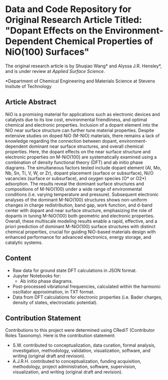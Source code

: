 # Data and Code Repository for Original Research Article Titled: "Dopant Effects on the Environment-Dependent Chemical Properties of NiO(100) Surfaces"
The original research article is by Shuqiao Wang* and Alyssa J.R. Hensley*, and is under review at _Applied Surface Science_.

*Department of Chemical Engineering and Materials Science at Stevens Insitute of Technology

## Article Abstract
NiO is a promising material for applications such as electronic devices and catalysts due to its low cost, environmental friendliness, and optimal chemical and electronic properties. Inclusion of a dopant element into the NiO near surface structure can further tune material properties. Despite extensive studies on doped NiO (M-NiO) materials, there remains a lack of knowledge regarding the connection between dopant, environment-dependent dominant near surface structures, and overall chemical properties. Here, the dopant effects on the near surface structure and electronic properties on M-NiO(100) are systematically examined using a combination of density functional theory (DFT) and ab initio phase diagrams. The simultaneous factors tested include dopant element (Al, Mo, Nb, Sn, Ti, V, W, or Zr), dopant placement (surface or subsurface), Ni/O vacancies (surface or subsurface), and oxygen species (O* or O2*) adsorption. The results reveal the dominant surface structures and compositions of M-NiO(100) under a wide range of environmental conditions (i.e. varying temperature and pressure). Subsequent electronic analyses of the dominant M-NiO(100) structures shows non-uniform changes in charge redistribution, band gap, work function, and d-band center with dopant and near surface structure, emphasizing the role of dopants in tuning M-NiO(100) both geometric and electronic properties. Overall, these multiscale modeling results enable a rapid, effective, and a priori prediction of dominant M-NiO(100) surface structures with distinct chemical properties, crucial for guiding NiO-based materials design with enhanced performance for advanced electronics, energy storage, and catalytic systems.

## Content
- Raw data for ground state DFT calculations in JSON format.
- Jupyter Notebooks for:
  - Ab initio phase diagrams.
- Post-processed vibrational frequencies, calculated within the harmonic oscillator approximation, in TXT format.
- Data from DFT calculations for electronic properties (i.e. Bader charges, density of states, electrostatic potential).

## Contribution Statement
Contributions to this project were determined using CRediT (Contributor Roles Taxonomy). Here is the contribution statement:
- S.W. contributed to conceptualization, data curation, formal analysis, investigation, methodology, validation, visualization, software, and writing (original draft and revision).
- A.J.R.H. contributed to conceptualization, funding acquisition, methodology, project administration, software, supervision, visualization, and writing (original draft and revision).
